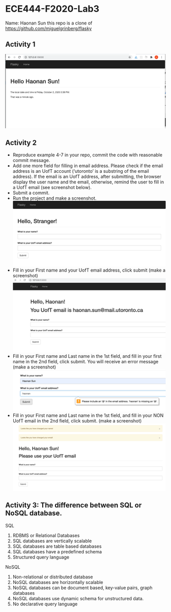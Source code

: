 # ECE444-F2020-Lab3
Name: Haonan Sun
this repo is a clone of
https://github.com/miguelgrinberg/flasky

## Activity 1
![alt text](https://github.com/Haonan12/ECE444-F2020-Lab3/blob/master/Activity1.png)

## Activity 2
- Reproduce example 4-7 in your repo, commit the code with reasonable commit message.
- Add one more field for filling in email address. Please check if the email address is an UofT account (‘utoronto’ is a substring of the email address). If the email is an UofT address, after submitting, the browser display the user name and the email, otherwise,
remind the user to fill in a UofT email (see screenshot below).
- Submit a commit.
- Run the project and make a screenshot.
![alt text](https://github.com/Haonan12/ECE444-F2020-Lab3/blob/master/Activity2-1.png)
- Fill in your First name and your UofT email address, click submit (make a screenshot)
![alt text](https://github.com/Haonan12/ECE444-F2020-Lab3/blob/master/Activity2-2.png)
- Fill in your First name and Last name in the 1st field, and fill in your first name in the 2nd field, click submit. You will receive an error message (make a screenshot)
![alt text](https://github.com/Haonan12/ECE444-F2020-Lab3/blob/master/Activity2-3.png)
- Fill in your First name and Last name in the 1st field, and fill in your NON UofT email in the 2nd field, click submit. (make a screenshot)
![alt text](https://github.com/Haonan12/ECE444-F2020-Lab3/blob/master/Activity2-4.png)

## Activity 3: The difference between SQL or NoSQL database.

SQL
1. RDBMS or Relational Databases
2. SQL databases are vertically scalable
3. SQL databases are table based databases
4. SQL databases have a predefined schema
5. Structured query language

NoSQL
1. Non-relational or distributed database
2. NoSQL databases are horizontally scalable
3. NoSQL databases can be document based, key-value pairs, graph databases
4. NoSQL databases use dynamic schema for unstructured data.
5. No declarative query language
